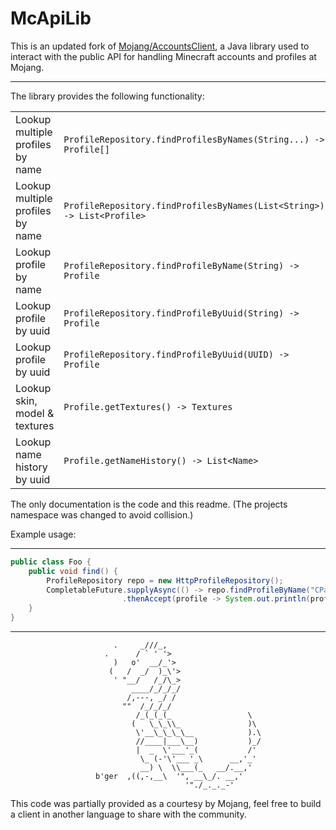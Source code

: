 # McApiLib

This is an updated fork of [Mojang/AccountsClient](https://github.com/Mojang/AccountsClient), a Java library used to interact with the public API for handling Minecraft accounts and profiles at Mojang.

---

The library provides the following functionality:

|||
| --- | --- |
| Lookup multiple profiles by name | `ProfileRepository.findProfilesByNames(String...) -> Profile[]` |
| Lookup multiple profiles by name | `ProfileRepository.findProfilesByNames(List<String>) -> List<Profile>` |
| Lookup profile by name           | `ProfileRepository.findProfileByName(String) -> Profile` |
| Lookup profile by uuid           | `ProfileRepository.findProfileByUuid(String) -> Profile` |
| Lookup profile by uuid           | `ProfileRepository.findProfileByUuid(UUID) -> Profile` |
| Lookup skin, model & textures    | `Profile.getTextures() -> Textures` |
| Lookup name history by uuid      | `Profile.getNameHistory() -> List<Name>` |

The only documentation is the code and this readme.
(The projects namespace was changed to avoid collision.)

Example usage:

---

```java
public class Foo {
    public void find() {
        ProfileRepository repo = new HttpProfileRepository();
        CompletableFuture.supplyAsync(() -> repo.findProfileByName("CPacketAnimation"))
                         .thenAccept(profile -> System.out.println(profile.getNameHistory()));
    }
}
```

---

```nbtt
                       .     _///_,
                     .      / ` ' '>
                       )   o'  __/_'>
                      (   /  _/  )_\'>
                       ' "__/   /_/\_>
                           ____/_/_/_/
                          /,---, _/ /
                         ""  /_/_/_/
                            /_(_(_(_                 \
                           (   \_\_\\_               )\
                            \'__\_\_\_\__            ).\
                            //____|___\__)           )_/
                            |  _  \'___'_(           /'
                             \_ (-'\'___'_\      __,'_'
                             __) \  \\___(_   __/.__,'
                   b'ger  ,((,-,__\  '", __\_/. __,'
                                       '"./_._._-'
```

This code was partially provided as a courtesy by Mojang, feel free to build a client in another language to share with the community.

